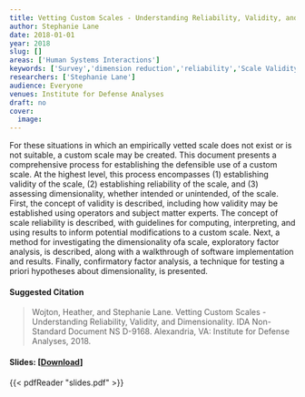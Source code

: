 ```yaml
---
title: Vetting Custom Scales - Understanding Reliability, Validity, and Dimensionality
author: Stephanie Lane
date: 2018-01-01
year: 2018
slug: []
areas: ['Human Systems Interactions']
keywords: ['Survey','dimension reduction','reliability','Scale Validity']
researchers: ['Stephanie Lane']
audience: Everyone
venues: Institute for Defense Analyses
draft: no
cover:
  image: 
---
```




For these situations in which an empirically vetted scale does not exist or is not suitable, a custom scale may be created. This document presents a comprehensive process for establishing the defensible use of a custom scale. At the highest level, this process encompasses (1) establishing validity of the scale, (2) establishing reliability of the scale, and (3) assessing dimensionality, whether intended or unintended, of the scale. First, the concept of validity is described, including how validity may be established using operators and subject matter experts. The concept of scale reliability is described, with guidelines for computing, interpreting, and using results to inform potential modifications to a custom scale. Next, a method for investigating the dimensionality ofa scale, exploratory factor analysis, is described, along with a walkthrough of software implementation and results. Finally, confirmatory factor analysis, a technique for testing a priori hypotheses about dimensionality, is presented.

#### Suggested Citation
> Wojton, Heather, and Stephanie Lane. Vetting Custom Scales - Understanding Reliability, Validity, and Dimensionality. IDA Non-Standard Document NS D-9168. Alexandria, VA: Institute for Defense Analyses, 2018.

#### Slides: [[Download](slides.pdf)]
{{< pdfReader "slides.pdf" >}}




